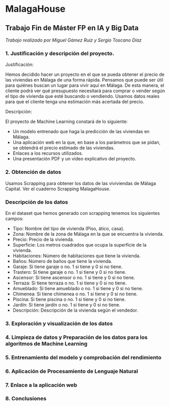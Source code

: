 # **MalagaHouse**

## Trabajo Fin de Máster FP en IA y Big Data

*Trabajo realizado por Miguel Gámez Ruiz y Sergio Toscano Díaz*

### 1. Justificación y descripción del proyecto.

Justificación:

Hemos decidido hacer un proyecto en el que se pueda obtener el precio de las viviendas en Málaga de una forma rápida. Pensamos que puede ser útil para quiénes buscan un lugar para vivir aquí en Málaga. 
De esta manera, el cliente podrá ver qué presupuesto necesitará para comprar o vender según el tipo de vivienda que esté buscando o vendiendo. 
Usamos datos reales para que el cliente tenga una estimación más acertada del precio.

Descripción:

El proyecto de Machine Learning constará de lo siguiente:

- Un modelo entrenado que haga la predicción de las viviendas en Málaga.
- Una aplicación web en la que, en base a los parámetros que se pidan, se obtendrá el precio estimado de las viviendas.
- Enlaces a los recursos utilizados.
- Una presentación PDF y un vídeo explicativo del proyecto.

### 2. Obtención de datos

Usamos Scrapping para obtener los datos de las viviviendas de Málaga Capital.
Ver el cuaderno Scrapping MalagaHouse.

### Descripción de los datos

En el dataset que hemos generado con scrapping tenemos los siguientes campos:

- Tipo: Nombre del tipo de vivienda (Piso, ático, casa).
- Zona: Nombre de la zona de Málaga en la que se encuentra la vivienda.
- Precio: Precio de la vivienda.
- Superficie: Los metros cuadrados que ocupa la superficie de la vivienda.
- Habitaciones: Número de habitaciones que tiene la vivienda.
- Baños: Número de baños que tiene la vivienda.
- Garaje: Si tiene garaje o no. 1 si tiene y 0 si no tiene.
- Trastero: Si tiene garaje o no. 1 si tiene y 0 si no tiene.
- Ascensor: Si tiene ascensor o no. 1 si tiene y 0 si no tiene.
- Terraza: Si tiene terraza o no. 1 si tiene y 0 si no tiene.
- Amueblado: Si tiene amueblado o no. 1 si tiene y 0 si no tiene.
- Chimenea: Si tiene chimenea o no. 1 si tiene y 0 si no tiene.
- Piscina: Si tiene piscina o no. 1 si tiene y 0 si no tiene.
- Jardín: Si tiene jardín o no. 1 si tiene y 0 si no tiene.
- Descripción: Descripción de la vivienda según el vendedor.

### 3. Exploración y visualización de los datos
### 4. Limpieza de datos y Preparación de los datos para los algoritmos de Machine Learning
### 5. Entrenamiento del modelo y comprobación del rendimiento
### 6. Aplicación de Procesamiento de Lenguaje Natural
### 7. Enlace a la aplicación web
### 8. Conclusiones
